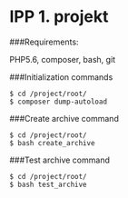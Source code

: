 IPP 1. projekt
==============

###Requirements:

PHP5.6, composer, bash, git


###Initialization commands

```
$ cd /project/root/
$ composer dump-autoload
```

###Create archive command

```
$ cd /project/root/
$ bash create_archive
```

###Test archive command

```
$ cd /project/root/
$ bash test_archive
```